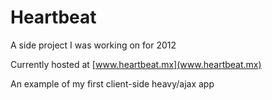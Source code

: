 Heartbeat
=========

A side project I was working on for 2012

Currently hosted at [www.heartbeat.mx](www.heartbeat.mx)

An example of my first client-side heavy/ajax app

